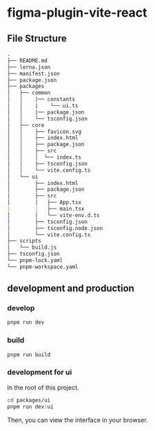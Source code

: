 # figma-plugin-vite-react

## File Structure

```markdown
.  
├── README.md  
├── lerna.json  
├── manifest.json  
├── package.json  
├── packages  
│   ├── common  
│   │    |── constants  
│   │    |    └── ui.ts  
│   │    |── package.json  
│   │    └── tsconfig.json  
│   ├── core  
│   │    ├── favicon.svg  
│   │    ├── index.html  
│   │    ├── package.json  
│   │    ├── src  
│   │    │  └── index.ts  
│   │    ├── tsconfig.json  
│   │    └── vite.config.ts  
│   └── ui  
│        ├── index.html  
│        ├── package.json  
│        ├── src  
│        │   ├── App.tsx  
|        |   ├── main.tsx
│        │   └── vite-env.d.ts  
│        ├── tsconfig.json  
│        ├── tsconfig.node.json  
│        └── vite.config.ts  
├── scripts  
│   └── build.js  
├── tsconfig.json  
└── pnpm-lock.yaml  
└── pnpm-workspace.yaml
```

## development and production

### develop

```bash
pnpm run dev
```

### build

```bash
pnpm run build
```

### development for ui

In the root of this project.  

```bash
cd packages/ui
pnpm run dev:ui
```

Then, you can view the interface in your browser.  
